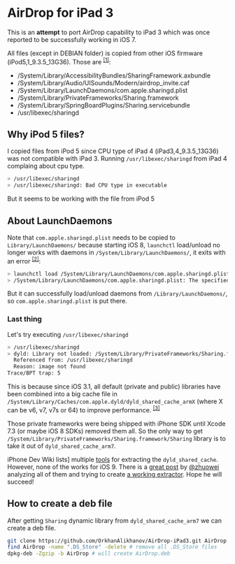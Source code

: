 # AirDrop for iPad 3

This is an **attempt** to port AirDrop capability to iPad 3 which was once reported to be successfully working in iOS 7.

All files (except in DEBIAN folder) is copied from other iOS firmware (iPod5,1_9.3.5_13G36). Those are <sup>[\[1\]][1]</sup>:
- /System/Library/AccessibilityBundles/SharingFramework.axbundle
- /System/Library/Audio/UISounds/Modern/airdrop_invite.caf
- /System/Library/LaunchDaemons/com.apple.sharingd.plist
- /System/Library/PrivateFrameworks/Sharing.framework
- /System/Library/SpringBoardPlugins/Sharing.servicebundle
- /usr/libexec/sharingd


## Why iPod 5 files?
I copied files from iPod 5 since CPU type of iPad 4 (iPad3,4_9.3.5_13G36) was not compatible with iPad 3. Running `/usr/libexec/sharingd` from iPad 4 complaing about cpu type.
```bash
> /usr/libexec/sharingd
> /usr/libexec/sharingd: Bad CPU type in executable
```
But it seems to be working with the file from iPod 5



## About LaunchDaemons

Note that `com.apple.sharingd.plist` needs to be copied to `Library/LaunchDaemons/` because starting iOS 8, `launchctl` load/unload no longer works with daemons in `/System/Library/LaunchDaemons/`, it exits with an error <sup>[\[2\]][2]</sup>: 
```bash
> launchctl load /System/Library/LaunchDaemons/com.apple.sharingd.plist
> /System/Library/LaunchDaemons/com.apple.sharingd.plist: The specified service path was not in the service cache
```
But it can successfully load/unload daemons from `/Library/LaunchDaemons/`, so `com.apple.sharingd.plist` is put there.

### Last thing
Let's try executing `/usr/libexec/sharingd`

```bash
> /usr/libexec/sharingd
> dyld: Library not loaded: /System/Library/PrivateFrameworks/Sharing.framework/Sharing
  Referenced from: /usr/libexec/sharingd
  Reason: image not found
Trace/BPT trap: 5

```

This is because since iOS 3.1, all default (private and public) libraries have been combined into a big cache file in `/System/Library/Caches/com.apple.dyld/dyld_shared_cache_armX` (where X can be v6, v7, v7s or 64) to improve performance. <sup>[\[3\]][3]</sup>

Those private frameworks were being shipped with iPhone SDK until Xcode 7.3 (or maybe iOS 8 SDKs) removed them all. So the only way to get `/System/Library/PrivateFrameworks/Sharing.framework/Sharing` library is to take it out of `dyld_shared_cache_arm7`.

iPhone Dev Wiki lists] multiple [tools][4] for extracting the `dyld_shared_cache`. However, none of the works for iOS 9. There is a [great post][5] by [@zhuowei](https://github.com/zhuowei) analyzing all of them and trying to create [a working extractor](https://github.com/zhuowei/dsc_extractor_badly). Hope he will succeed!


## How to create a deb file
After getting `Sharing` dynamic library from `dyld_shared_cache_arm7` we can create a deb file.
```bash
git clone https://github.com/OrkhanAlikhanov/AirDrop-iPad3.git AirDrop
find AirDrop -name ".DS_Store" -delete # remove all .DS_Store files
dpkg-deb -Zgzip -b AirDrop # will create AirDrop.deb
```


[1]: http://theiphonewiki.com/wiki/AirDrop
[2]: http://iphonedevwiki.net/index.php/Updating_extensions_for_iOS_8#Daemons
[3]: http://theiphonewiki.com/wiki//System/Library/Frameworks
[4]: http://iphonedevwiki.net/index.php/Dyld_shared_cache#Cache_extraction
[5]: http://worthdoingbadly.com/dscextract/